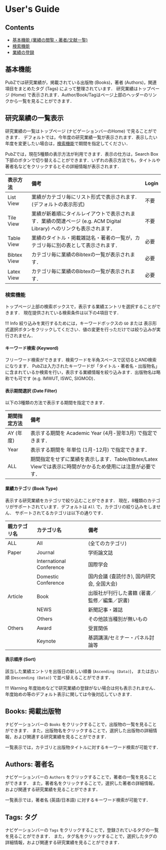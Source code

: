 # User's Guide

## Contents
+ [基本機能 (業績の閲覧・著者/文献一覧)](#基本機能)
+ [検索機能](#Search)
+ [業績の登録](./editor_guide.md)

## 基本機能
PubZでは研究業績が，掲載されている出版物 (Books)，著者 (Authors)，関連項目をまとめたタグ (Tags) によって整理されています．
研究業績はトップページ (Home) で表示されます．Author/Book/Tagはページ上部のヘッダーのリンクから一覧を見ることができます．


## 研究業績の一覧表示
研究業績の一覧はトップページ (ナビゲーションバーのHome) で見ることができます．
デフォルトでは，今年度の研究業績一覧が表示されます．表示したい年度を変更したい場合は，[検索機能](#検索機能)で期間を指定してください．

PubZでは，現在5種類の表示方法が利用できます．表示の仕方は，Search Box 下部のボタンで切り替えることができます．いずれの表示方法でも，タイトルや著者名などをクリックするとその詳細情報が表示されます．

| 表示方法  | 備考                                                                 | Login  |
|:-----------|:---------------------------------------------------------------------|:-------|
| List View   | 業績がカテゴリ毎にリスト形式で表示されます. <br> (デフォルトの表示形式) | 不要 |
| Tile View   | 業績が新着順にタイルレイアウトで表示されます．業績の関連ページ (e.g. ACM Digital Library) へのリンクも表示されます． | 不要 |
| Table View  | 業績のタイトル・掲載雑誌名・著者の一覧が，カテゴリ毎に別の表として表示されます．| 必要 |
| Bibtex View | カテゴリ毎に業績のBibtexの一覧が表示されます．| 必要 |
| Latex View  | カテゴリ毎に業績のBibtexの一覧が表示されます．| 必要 |


### 検索機能
トップページ上部の検索ボックスで，表示する業績エントリを選択することができます．
現在提供されている検索条件は以下の4項目です．

!!! Info
    絞り込みを実行するためには，キーワードボックスの `GO` または 表示形式選択ボタンをクリックしてください．値の変更を行っただけでは絞り込みが実行されません．


#### キーワード検索 (Keyword)
フリーワード検索ができます．検索ワードを半角スペースで区切るとAND検索になります．
PubZは入力されたキーワードが「タイトル・著者名・出版物名」に含まれているか検索を行い，表示する業績情報を絞り込みます．出版物名は略称でも可です (e.g. IMWUT, ISWC, SIGMOD)．


#### 表示期間選択 (Date Filter)
以下の3種類の方法で表示する期間を指定できます．

| 期間指定方法  | 備考                                                               |
|:--------------|:------------------------------------------------------------------|
| AY (年度)     | 表示する期間を Academic Year (4月-翌年3月) で指定できます．       |
| Year          | 表示する期間を 年単位 (1月-12月) で指定できます．       |
| ALL           | 期間指定をせずに業績を表示します．Table/Bibtex/Latex Viewでは表示に時間がかかるため使用には注意が必要です．|


#### 業績カテゴリ (Book Type)
表示する研究業績をカテゴリで絞り込むことができます．
現在，8種類のカテゴリがサポートされています．デフォルトは `All` で，カテゴリの絞り込みをしません．
サポートされてるカテゴリは以下の通りです．

| 親カテゴリ名 | カテゴリ名               | 備考           |
|:-------------|:-------------------------|:---------------|
| ALL          | All                      | (全てのカテゴリ) |
| Paper        | Journal                  | 学術論文誌     |
|              | International Conference | 国際学会 |
|              | Domestic Conference      | 国内会議 (査読付き), 国内研究会, 全国大会) |
| Article      | Book                     | 出版社が刊行した書籍 (著書／監修／編集／訳書) |
|              | NEWS                     | 新聞記事・雑誌 |
|              | Others                   | その他該当種別が無いもの |
| Others       | Award                    | 受賞関係 |
|              | Keynote                  | 基調講演/セミナー・パネル討論等 | 


#### 表示順序 (Sort)
該当した業績エントリを出版日の新しい順番 (`Ascending (Data)`)， または古い順 (`Descending (Data)`) で並べ替えることができます．

!!! Warning
    年度始めなどで研究業績の登録がない場合は何も表示されません．
    年度始めの等のデフォルト表示に関しては今後対応していきます．


## Books: 掲載出版物
ナビゲーションバーの `Books` をクリックすることで，出版物の一覧を見ることができます．
また，出版物名をクリックすることで，選択した出版物の詳細情報，および関連する研究業績を見ることができます．

一覧表示では，カテゴリと出版物タイトルに対するキーワード検索が可能です．

## Authors: 著者名
ナビゲーションバーの `Authors` をクリックすることで，著者の一覧を見ることができます．
また，著者名をクリックすることで，選択した著者の詳細情報，および関連する研究業績を見ることができます．

一覧表示では，著者名 (英語/日本語) に対するキーワード検索が可能です．

## Tags: タグ
ナビゲーションバーの `Tags` をクリックすることで，登録されているタグの一覧を見ることができます．
また，タグ名をクリックすることで，選択したタグの詳細情報，および関連する研究業績を見ることができます．



